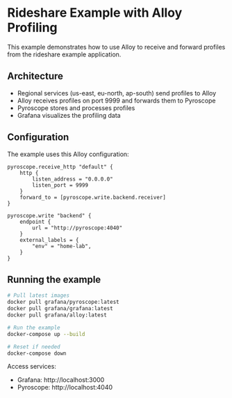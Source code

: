 # Rideshare Example with Alloy Profiling

This example demonstrates how to use Alloy to receive and forward profiles from the rideshare example application.

## Architecture

- Regional services (us-east, eu-north, ap-south) send profiles to Alloy
- Alloy receives profiles on port 9999 and forwards them to Pyroscope
- Pyroscope stores and processes profiles
- Grafana visualizes the profiling data

## Configuration

The example uses this Alloy configuration:
```alloy
pyroscope.receive_http "default" {
    http {
        listen_address = "0.0.0.0"
        listen_port = 9999
    }
    forward_to = [pyroscope.write.backend.receiver]
}

pyroscope.write "backend" {
    endpoint {
        url = "http://pyroscope:4040"
    }
    external_labels = {
        "env" = "home-lab",
    }
}
```

## Running the example
```bash
# Pull latest images
docker pull grafana/pyroscope:latest
docker pull grafana/grafana:latest
docker pull grafana/alloy:latest

# Run the example
docker-compose up --build

# Reset if needed
docker-compose down
```
Access services:

- Grafana: http://localhost:3000
- Pyroscope: http://localhost:4040
